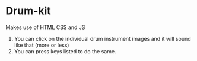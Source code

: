 # Drum-kit
Makes use of HTML CSS and JS
1. You can click on the individual drum instrument images and it will sound like that (more or less)
2. You can press keys listed to do the same.
